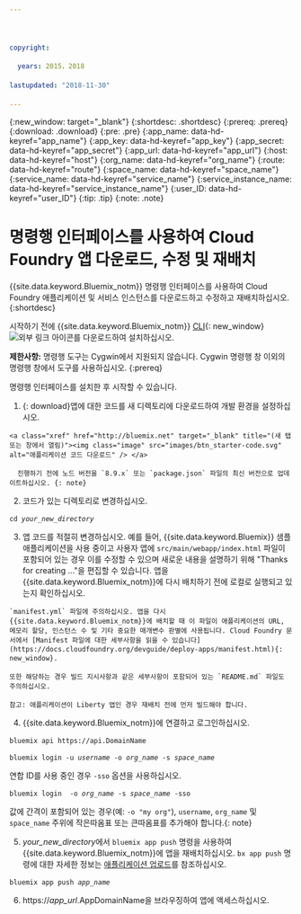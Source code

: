 ```yaml
---



copyright:

  years: 2015，2018

lastupdated: "2018-11-30"

---
```


{:new_window: target="_blank"}
{:shortdesc: .shortdesc}
{:prereq: .prereq}
{:download: .download}
{:pre: .pre}
{:app_name: data-hd-keyref="app_name"}
{:app_key: data-hd-keyref="app_key"}
{:app_secret: data-hd-keyref="app_secret"}
{:app_url: data-hd-keyref="app_url"}
{:host: data-hd-keyref="host"}
{:org_name: data-hd-keyref="org_name"}
{:route: data-hd-keyref="route"}
{:space_name: data-hd-keyref="space_name"}
{:service_name: data-hd-keyref="service_name"}
{:service_instance_name: data-hd-keyref="service_instance_name"}
{:user_ID: data-hd-keyref="user_ID"}
{:tip: .tip}
{:note: .note}

# 명령행 인터페이스를 사용하여 Cloud Foundry 앱 다운로드, 수정 및 재배치

{{site.data.keyword.Bluemix_notm}} 명령행 인터페이스를 사용하여 Cloud Foundry 애플리케이션 및 서비스 인스턴스를 다운로드하고 수정하고 재배치하십시오.
{:shortdesc}

시작하기 전에 {{site.data.keyword.Bluemix_notm}} [CLI](/docs/cli/index.html#overview){: new_window} ![외부 링크 아이콘](../../../icons/launch-glyph.svg)를 다운로드하여 설치하십시오.


**제한사항:** 명령행 도구는 Cygwin에서 지원되지 않습니다. Cygwin 명령행 창 이외의 명령행 창에서 도구를 사용하십시오.
{:prereq}

명령행 인터페이스를 설치한 후 시작할 수 있습니다.

  1. {: download}앱에 대한 코드를 새 디렉토리에 다운로드하여 개발 환경을 설정하십시오.

    <a class="xref" href="http://bluemix.net" target="_blank" title="(새 탭 또는 창에서 열림)"><img class="image" src="images/btn_starter-code.svg" alt="애플리케이션 코드 다운로드" /> </a>

      진행하기 전에 노드 버전을 `8.9.x` 또는 `package.json` 파일의 최신 버전으로 업데이트하십시오. {: note}

  2. 코드가 있는 디렉토리로 변경하십시오.

  <pre class="pre"><code class="hljs">cd <var class="keyword varname">your_new_directory</var></code></pre>

  3.  앱 코드를 적절히 변경하십시오. 예를 들어, {{site.data.keyword.Bluemix}} 샘플 애플리케이션을 사용 중이고 사용자 앱에 `src/main/webapp/index.html` 파일이 포함되어 있는 경우 이를 수정할 수 있으며 새로운 내용을 설명하기 위해 "Thanks for creating ..."을 편집할 수 있습니다. 앱을 {{site.data.keyword.Bluemix_notm}}에 다시 배치하기 전에 로컬로 실행되고 있는지 확인하십시오.

    `manifest.yml` 파일에 주의하십시오. 앱을 다시 {{site.data.keyword.Bluemix_notm}}에 배치할 때 이 파일이 애플리케이션의 URL, 메모리 할당, 인스턴스 수 및 기타 중요한 매개변수 판별에 사용됩니다. Cloud Foundry 문서에서 [Manifest 파일에 대한 세부사항을 읽을 수 있습니다](https://docs.cloudfoundry.org/devguide/deploy-apps/manifest.html){: new_window}.

    또한 해당하는 경우 빌드 지시사항과 같은 세부사항이 포함되어 있는 `README.md` 파일도 주의하십시오.

    참고: 애플리케이션이 Liberty 앱인 경우 재배치 전에 먼저 빌드해야 합니다.

  4. {{site.data.keyword.Bluemix_notm}}에 연결하고 로그인하십시오.

  <pre class="pre"><code class="hljs">bluemix api https://api.<span class="keyword" data-hd-keyref="DomainName">DomainName</span></code></pre>

  <pre class="pre"><code class="hljs">bluemix login -u <var class="keyword varname" data-hd-keyref="user_ID">username</var> -o <var class="keyword varname" data-hd-keyref="org_name">org_name</var> -s <var class="keyword varname" data-hd-keyref="space_name">space_name</var></code></pre>

  연합 ID를 사용 중인 경우 `-sso` 옵션을 사용하십시오.

  <pre class="pre"><code class="hljs">bluemix login  -o <var class="keyword varname" data-hd-keyref="org_name">org_name</var> -s <var class="keyword varname" data-hd-keyref="space_name">space_name</var> -sso</code></pre>

  값에 간격이 포함되어 있는 경우(예: `-o "my org"`), `username`, `org_name` 및 `space_name` 주위에 작은따옴표 또는 큰따옴표를 추가해야 합니다.{: note}

  5. <var class="keyword varname">your_new_directory</var>에서 `bluemix app push` 명령을 사용하여 {{site.data.keyword.Bluemix_notm}}에 앱을 재배치하십시오. `bx app push` 명령에 대한 자세한 정보는 [애플리케이션 업로드](/docs/starters/upload_app.html)를 참조하십시오.

  <pre class="pre"><code class="hljs">bluemix app push <var class="keyword varname" data-hd-keyref="app_name">app_name</var></code></pre>

  6. https://<var class="keyword varname" data-hd-keyref="app_url">app_url</var>.<span class="keyword" data-hd-keyref="APPDomain">AppDomainName</span>을 브라우징하여 앱에 액세스하십시오.
